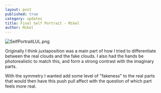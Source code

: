 ```yaml
---
layout: post
published: true
category: updates
title: Final Self Portrait - Mikel
author: Mikel
---
```

![SelfPortraitLUL.png]({{site.baseurl}}/assets/SelfPortraitLUL.png)

Originally I think juxtaposition was a main part of how I tried to differentiate between the real clouds and the fake clouds. I also had the hands be photorealistic to match this, and form a strong contrast with the imaginary parts.

With the symmetry I wanted add some level of "fakeness" to the real parts that would then have this push pull affect with the question of which part feels more real. 
